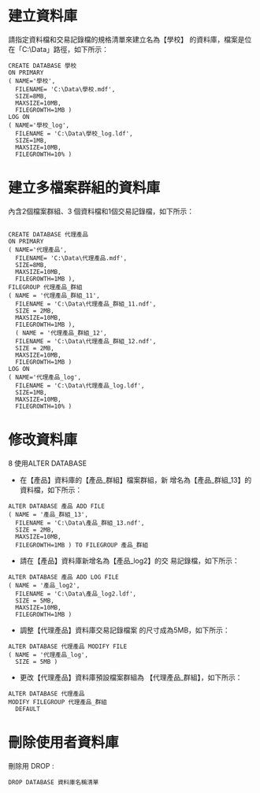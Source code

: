 # 建立資料庫

請指定資料檔和交易記錄檔的規格清單來建立名為【學校】 的資料庫，檔案是位在「C:\Data」路徑，如下所示： 

```
CREATE DATABASE 學校
ON PRIMARY   
( NAME='學校',
  FILENAME= 'C:\Data\學校.mdf',    
  SIZE=8MB,    
  MAXSIZE=10MB,    
  FILEGROWTH=1MB ) 
LOG ON   
( NAME='學校_log',    
  FILENAME = 'C:\Data\學校_log.ldf', 
  SIZE=1MB,     
  MAXSIZE=10MB,   
  FILEGROWTH=10% ) 
```

# 建立多檔案群組的資料庫

內含2個檔案群組、3 個資料檔和1個交易記錄檔，如下所示：

```

CREATE DATABASE 代理產品 
ON PRIMARY   
( NAME='代理產品',    
  FILENAME= 'C:\Data\代理產品.mdf',  
  SIZE=8MB,    
  MAXSIZE=10MB,   
  FILEGROWTH=1MB ), 
FILEGROUP 代理產品_群組
( NAME = '代理產品_群組_11',    
  FILENAME = 'C:\Data\代理產品_群組_11.ndf',  
  SIZE = 2MB,     
  MAXSIZE=10MB,    
  FILEGROWTH=1MB ),   
  ( NAME = '代理產品_群組_12',    
  FILENAME = 'C:\Data\代理產品_群組_12.ndf',
  SIZE = 2MB,    
  MAXSIZE=10MB,  
  FILEGROWTH=1MB ) 
LOG ON   
( NAME='代理產品_log',    
  FILENAME = 'C:\Data\代理產品_log.ldf', 
  SIZE=1MB,    
  MAXSIZE=10MB,
  FILEGROWTH=10% )
```

# 修改資料庫

8 使用ALTER DATABASE

* 在【產品】資料庫的【產品_群組】檔案群組，新 增名為【產品_群組_13】的資料檔，如下所示： 

```
ALTER DATABASE 產品 ADD FILE 
( NAME = '產品_群組_13',    
  FILENAME = 'C:\Data\產品_群組_13.ndf', 
  SIZE = 2MB,   
  MAXSIZE=10MB,    
  FILEGROWTH=1MB ) TO FILEGROUP 產品_群組 
```

* 請在【產品】資料庫新增名為【產品_log2】的交 易記錄檔，如下所示： 

```
ALTER DATABASE 產品 ADD LOG FILE  
( NAME = '產品_log2',  
  FILENAME = 'C:\Data\產品_log2.ldf', 
  SIZE = 5MB,   
  MAXSIZE=10MB,  
  FILEGROWTH=1MB ) 
```

* 調整【代理產品】資料庫交易記錄檔案 的尺寸成為5MB，如下所示： 
```
ALTER DATABASE 代理產品 MODIFY FILE  
( NAME = '代理產品_log', 
  SIZE = 5MB ) 
```

* 更改【代理產品】資料庫預設檔案群組為 【代理產品_群組】，如下所示： 
```
ALTER DATABASE 代理產品 
MODIFY FILEGROUP 代理產品_群組
  DEFAULT
```

# 刪除使用者資料庫

刪除用 DROP :

`DROP DATABASE 資料庫名稱清單 `
